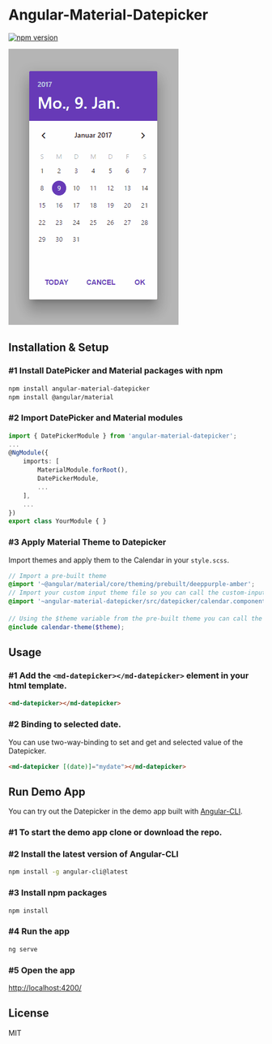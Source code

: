 # Angular-Material-Datepicker
[![npm version](https://badge.fury.io/js/angular-material-datepicker.svg)](https://badge.fury.io/js/angular-material-datepicker)  

![Animation of Datepicker](docs/Demo.gif)

## Installation & Setup
### #1 Install DatePicker and Material packages with npm
```bash
npm install angular-material-datepicker
npm install @angular/material
```

### #2 Import DatePicker and Material modules  
```typescript
import { DatePickerModule } from 'angular-material-datepicker';
...
@NgModule({
    imports: [
        MaterialModule.forRoot(),
        DatePickerModule,
        ...
    ],
    ...
})
export class YourModule { }
```

### #3 Apply Material Theme to Datepicker
Import themes and apply them to the Calendar in your `style.scss`.
```scss
// Import a pre-built theme
@import '~@angular/material/core/theming/prebuilt/deeppurple-amber';
// Import your custom input theme file so you can call the custom-input-theme function
@import '~angular-material-datepicker/src/datepicker/calendar.component.scss';

// Using the $theme variable from the pre-built theme you can call the theming function
@include calendar-theme($theme);

```

## Usage
### #1 Add the `<md-datepicker></md-datepicker>` element in your html template.
```html
<md-datepicker></md-datepicker>
```

### #2 Binding to selected date.  
You can use two-way-binding to set and get and selected value of the Datepicker.
```html
<md-datepicker [(date)]="mydate"></md-datepicker>
```

## Run Demo App
You can try out the Datepicker in the demo app built with [Angular-CLI](https://github.com/angular/angular-cli). 

### #1 To start the demo app clone or download the repo.
### #2 Install the latest version of Angular-CLI
```bash
npm install -g angular-cli@latest
```
### #3 Install npm packages
```bash
npm install
```
### #4 Run the app
```bash
ng serve
```
### #5 Open the app
[http://localhost:4200/](http://localhost:4200/)

## License
MIT
